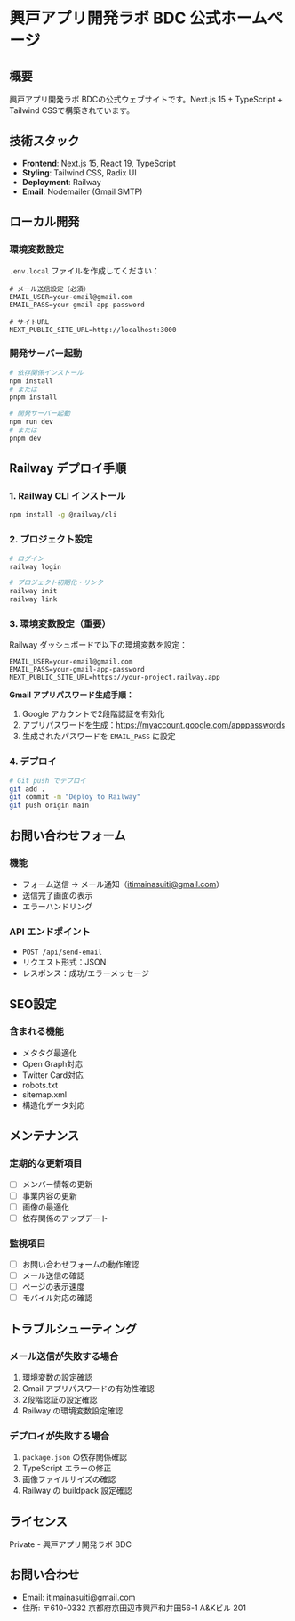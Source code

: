 # 興戸アプリ開発ラボ BDC 公式ホームページ

## 概要
興戸アプリ開発ラボ BDCの公式ウェブサイトです。Next.js 15 + TypeScript + Tailwind CSSで構築されています。

## 技術スタック
- **Frontend**: Next.js 15, React 19, TypeScript
- **Styling**: Tailwind CSS, Radix UI
- **Deployment**: Railway
- **Email**: Nodemailer (Gmail SMTP)

## ローカル開発

### 環境変数設定
`.env.local` ファイルを作成してください：

```env
# メール送信設定（必須）
EMAIL_USER=your-email@gmail.com
EMAIL_PASS=your-gmail-app-password

# サイトURL
NEXT_PUBLIC_SITE_URL=http://localhost:3000
```

### 開発サーバー起動

```bash
# 依存関係インストール
npm install
# または
pnpm install

# 開発サーバー起動
npm run dev
# または
pnpm dev
```

## Railway デプロイ手順

### 1. Railway CLI インストール
```bash
npm install -g @railway/cli
```

### 2. プロジェクト設定
```bash
# ログイン
railway login

# プロジェクト初期化・リンク
railway init
railway link
```

### 3. 環境変数設定（重要）
Railway ダッシュボードで以下の環境変数を設定：

```
EMAIL_USER=your-email@gmail.com
EMAIL_PASS=your-gmail-app-password
NEXT_PUBLIC_SITE_URL=https://your-project.railway.app
```

**Gmail アプリパスワード生成手順：**
1. Google アカウントで2段階認証を有効化
2. アプリパスワードを生成：https://myaccount.google.com/apppasswords
3. 生成されたパスワードを `EMAIL_PASS` に設定

### 4. デプロイ
```bash
# Git push でデプロイ
git add .
git commit -m "Deploy to Railway"
git push origin main
```

## お問い合わせフォーム

### 機能
- フォーム送信 → メール通知（itimainasuiti@gmail.com）
- 送信完了画面の表示
- エラーハンドリング

### API エンドポイント
- `POST /api/send-email`
- リクエスト形式：JSON
- レスポンス：成功/エラーメッセージ

## SEO設定

### 含まれる機能
- メタタグ最適化
- Open Graph対応
- Twitter Card対応
- robots.txt
- sitemap.xml
- 構造化データ対応

## メンテナンス

### 定期的な更新項目
- [ ] メンバー情報の更新
- [ ] 事業内容の更新
- [ ] 画像の最適化
- [ ] 依存関係のアップデート

### 監視項目
- [ ] お問い合わせフォームの動作確認
- [ ] メール送信の確認
- [ ] ページの表示速度
- [ ] モバイル対応の確認

## トラブルシューティング

### メール送信が失敗する場合
1. 環境変数の設定確認
2. Gmail アプリパスワードの有効性確認
3. 2段階認証の設定確認
4. Railway の環境変数設定確認

### デプロイが失敗する場合
1. `package.json` の依存関係確認
2. TypeScript エラーの修正
3. 画像ファイルサイズの確認
4. Railway の buildpack 設定確認

## ライセンス
Private - 興戸アプリ開発ラボ BDC

## お問い合わせ
- Email: itimainasuiti@gmail.com
- 住所: 〒610-0332 京都府京田辺市興戸和井田56-1 A&Kビル 201 